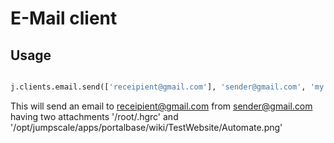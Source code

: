 E-Mail client
=============

Usage
-----

```python

j.clients.email.send(['receipient@gmail.com'], 'sender@gmail.com', 'my subject', 'My email body', ['/root/.hgrc', '/opt/jumpscale/apps/portalbase/wiki/TestWebsite/Automate.png'])
```

This will send an email to <receipient@gmail.com> from
<sender@gmail.com> having two attachments '/root/.hgrc' and
'/opt/jumpscale/apps/portalbase/wiki/TestWebsite/Automate.png'
